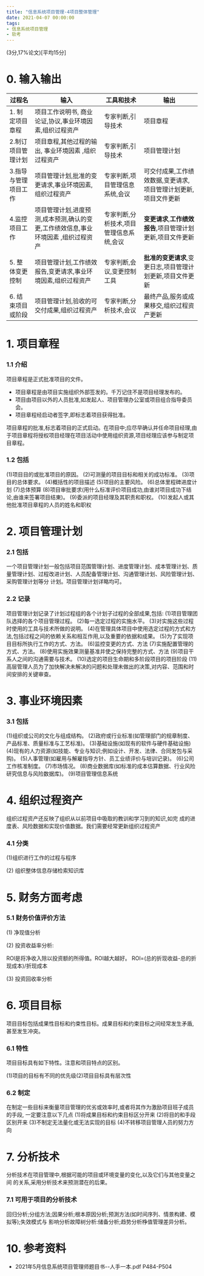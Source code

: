 ```yaml
---
title: "信息系统项目管理-4项目整体管理"
date: 2021-04-07 00:00:00
tags:
- 信息系统项目管理
- 软考
---
```


(3分,17%论文)[平均15分]

# 0. 输入输出

| 过程名               | 输入                                                         | 工具和技术                              | 输出                                                         |
| -------------------- | ------------------------------------------------------------ | --------------------------------------- | ------------------------------------------------------------ |
| 1. 制定项目章程      | 项目工作说明书, 商业论证,协议,事业环境因素,组织过程资产      | 专家判断,引导技术                       | 项目章程                                                     |
| 2.制订项目管理计划   | 项目章程,其他过程的输出, 事业环境因素 ,组织过程资产          | 专家判断,引导技术                       | 项目管理计划                                                 |
| 3.指导与管理项目工作 | 项目管理计划,批准的变更请求,事业环境因素,组织过程资产        | 专家判断,项目管理信息系统,会议          | 可交付成果,工作绩效数据,变更请求,项目管理计划更新, 项目文件更新 |
| 4.监控项目工作       | 项目管理计划,进度预测,成本预测,确认的变更,工作绩效信息,事业环境因素 ,组织过程资产 | 专家判断,分析技术,项目管理信息系统,会议 | **变更请求**,**工作绩效报告**,项目管理计划更新,项目文件更新  |
| 5. 整体变更控制      | 项目管理计划,工作绩效报告,变更请求,事业环境因素,组织过程资产 | 专家判断,会议,变更控制工具              | **批准的变更请求**,变更日志,项目管理计划更新,项目文件更新    |
| 6. 结束项目或阶段    | 项目管理计划,验收的可交付成果,组织过程资产                   | 专家判断,分析技术,会议                  | 最终产品,服务或成果移交,组织过程资产更新                     |

<!-- more -->

# 1. 项目章程

### 1.1 介绍

项目章程是正式批准项目的文件。

+ 项目章程是由项目实施组织外部签发的。千万记住不是项目经理发布的。
+ 项目由项目以外的人员批准,如发起人、项目管理办公室或项目组合指导委员会。
+ 项目章程经启动者签字,即标志着项目获得批准。

项目章程的批准,标志着项目的正式启动。在项目中;应尽早确认并任命项目经理,由于项目章程将授权项目经理在项目活动中使用组织资源,项目经理应该参与制定项目章程。

### 1.2 包括

(1)项目目的或批准项目的原因。
(2)可测量的项目目标和相关的成功标准。
(3)项目的总体要求。
(4)概括性的项目描述
(5)项目的主要风险。
(6)总体里程碑进度计划
(7)总体预算
(8)项目审批要求(用什么标准评价项目成功,由谁对项目成功下结论,由谁来签署项目结東)。
(9)委派的项目经理及其职责和职权。
(10)发起人或其他批准项目章程的人员的姓名和职权



# 2. 项目管理计划

### 2.1 包括

一个项目管理计划一般包括项目范围管理计划、进度管理计划、成本管理计划、质量管理计划、过程改进计划、人员配备管理计划、沟通管理计划、风险管理计划、采购管理计划等分 计划。项目管理计划详略均可。

### 2.2 记录

项目管理计划记录了计划过程组的各个计划子过程的全部成果,包括:
(1)项目管理团队选择的各个项目管理过程。
(2)每一选定过程的实施水平。
(3)对实施这些过程时使用的工具与技术所做的说明。
(4)在管理具体项目中使用选定过程的方式和方法,包括过程之间的依赖关系和相互作用,以及重要的依据和成果。
(5)为了实现项目目标所执行工作的方式、方法。
(6)监控变更的方式、方法
(7)实施配置管理的方式、方法。
(8)使用实施效果测量基准并使之保持完整的方式、方法
(9)项目干系人之间的沟通需要与技术。
(10)选定的项目生命期和多阶段项目的项目阶段
(11)高层管理人员为了加快解决未解决的问题和处理未做出的决策,对内容、范围和时间安排的关键审查。



# 3. 事业环境因素

### 3.1 包括

(1)组织或公司的文化与组成结构。
(2)政府或行业标准(如管理部门的规章制度、产品标准、质量标准与工艺标准)。
(3)基础设施(如现有的软件与硬件基础设施)
(4)现有的人力资源(如技能、专业与知识;例如设计、开发、法律、合同发包与采购)。
(5)人事管理(如雇用与解雇指导方针、员工业绩评价与培训记录)。
(6)公司工作核准制度。
(7)市场情况。
(8)商业数据库(如标准的成本估算数据、行业风险研究信息与风险数据库)。
(9)项目管理信息系统



# 4. 组织过程资产

组织过程资产还反映了组织从以前项目中吸取的教训和学习到的知识,如完 成的进度表、风险数据和实现价值数据。我们需要经常更新组织过程资产

### 4.1 分类

(1)组织进行工作的过程与程序

(2) 组织整体信息存储检索知识库



# 5. 财务方面考虑

### 5.1 财务价值评价方法

(1) 净现值分析

(2) 投资收益率分析:

ROl是将净收入除以投资额的所得值。ROI越大越好。
ROl=(总的折现收益-总的折现成本)/折现成本

(3) 投资回收率分析



# 6. 项目目标

项目目标包括成果性目标和约束性目标。成果目标和约束目标之间经常发生矛盾,甚至发生冲突。

### 6.1 特性

项目目标具有如下特性。注意和项目特点的区别。

(1)项目的目标有不同的优先级(2)项目目标具有层次性

### 6.2 制定

在制定一些目标来衡量项目管理的优劣或效率时,或者将其作为激励项目班子成员的手段, 一定要注意以下几点
(1)将成果目标和约束目标区分开来
(2)将目的和手段区别开来
(3)不制定无法量化或无法实现的目标
(4)不转移项目管理人员的努力方向



# 7. 分析技术

分析技术在项目管理中,根据可能的项目或环境变量的变化,以及它们与其他变量之间 的关系,采用分析技术来预测潜在的后果。

### 7.1 可用于项目的分析技术

回归分析;分组方法;因果分析;根本原因分析;预測方法(如时间序列、情景构建、模拟等);失效模式与 影响分析故障树分析:储备分析;趋势分析棦值管理差异分析。



# 10. 参考资料

+ 2021年5月信息系统项目管理师题目书--人手一本.pdf P484-P504